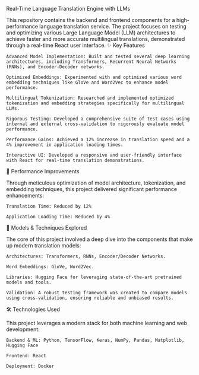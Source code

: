Real-Time Language Translation Engine with LLMs

This repository contains the backend and frontend components for a high-performance language translation service. The project focuses on testing and optimizing various Large Language Model (LLM) architectures to achieve faster and more accurate multilingual translations, demonstrated through a real-time React user interface.
✨ Key Features

    Advanced Model Implementation: Built and tested several deep learning architectures, including Transformers, Recurrent Neural Networks (RNNs), and Encoder-Decoder networks.

    Optimized Embeddings: Experimented with and optimized various word embedding techniques like GloVe and Word2Vec to enhance model performance.

    Multilingual Tokenization: Researched and implemented optimized tokenization and embedding strategies specifically for multilingual LLMs.

    Rigorous Testing: Developed a comprehensive suite of test cases using internal and external cross-validation to rigorously evaluate model performance.

    Performance Gains: Achieved a 12% increase in translation speed and a 4% improvement in application loading times.

    Interactive UI: Developed a responsive and user-friendly interface with React for real-time translation demonstrations.

🚀 Performance Improvements

Through meticulous optimization of model architecture, tokenization, and embedding techniques, this project delivered significant performance enhancements:

    Translation Time: Reduced by 12%

    Application Loading Time: Reduced by 4%

🧠 Models & Techniques Explored

The core of this project involved a deep dive into the components that make up modern translation models:

    Architectures: Transformers, RNNs, Encoder/Decoder Networks.

    Word Embeddings: GloVe, Word2Vec.

    Libraries: Hugging Face for leveraging state-of-the-art pretrained models and tools.

    Validation: A robust testing framework was created to compare models using cross-validation, ensuring reliable and unbiased results.

🛠️ Technologies Used

This project leverages a modern stack for both machine learning and web development:

    Backend & ML: Python, TensorFlow, Keras, NumPy, Pandas, Matplotlib, Hugging Face

    Frontend: React

    Deployment: Docker
